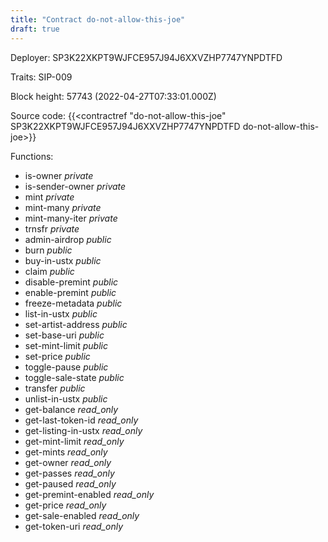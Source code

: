 ```yaml
---
title: "Contract do-not-allow-this-joe"
draft: true
---
```

Deployer: SP3K22XKPT9WJFCE957J94J6XXVZHP7747YNPDTFD

Traits:
SIP-009 



Block height: 57743 (2022-04-27T07:33:01.000Z)

Source code: {{<contractref "do-not-allow-this-joe" SP3K22XKPT9WJFCE957J94J6XXVZHP7747YNPDTFD do-not-allow-this-joe>}}

Functions:

* is-owner _private_
* is-sender-owner _private_
* mint _private_
* mint-many _private_
* mint-many-iter _private_
* trnsfr _private_
* admin-airdrop _public_
* burn _public_
* buy-in-ustx _public_
* claim _public_
* disable-premint _public_
* enable-premint _public_
* freeze-metadata _public_
* list-in-ustx _public_
* set-artist-address _public_
* set-base-uri _public_
* set-mint-limit _public_
* set-price _public_
* toggle-pause _public_
* toggle-sale-state _public_
* transfer _public_
* unlist-in-ustx _public_
* get-balance _read_only_
* get-last-token-id _read_only_
* get-listing-in-ustx _read_only_
* get-mint-limit _read_only_
* get-mints _read_only_
* get-owner _read_only_
* get-passes _read_only_
* get-paused _read_only_
* get-premint-enabled _read_only_
* get-price _read_only_
* get-sale-enabled _read_only_
* get-token-uri _read_only_
